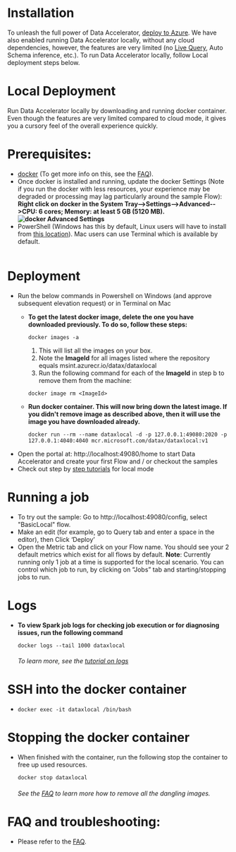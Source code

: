 # Installation
To unleash the full power of Data Accelerator, [deploy to Azure](https://github.com/Microsoft/data-accelerator/wiki/Cloud-deployment). We have also enabled running Data Accelerator locally, without any cloud dependencies, however, the features are very limited (no [Live Query](live-query), Auto Schema inference, etc.). To run Data Accelerator locally, follow Local deployment steps below.
# Local Deployment
Run Data Accelerator locally by downloading and running docker container. Even though the features are very limited compared to cloud mode, it gives you a cursory feel of the overall experience quickly.
# Prerequisites:
 - [docker](https://hub.docker.com/editions/community/docker-ce-desktop-windows) (To get more info on this, see the [FAQ](https://github.com/Microsoft/data-accelerator/wiki/FAQ#how-do-i-install-docker)).
  - Once docker is installed and running, update the docker Settings (Note if you run the docker with less resources, your experience may be degraded or processing may lag particularly around the sample Flow): <br/> 
**Right click on docker in the System Tray-->Settings-->Advanced-->CPU: 6 cores; Memory: at least 5 GB (5120 MB).**<br/>
**![docker Advanced Settings](https://github.com/Microsoft/data-accelerator/wiki/tutorials/images/AdvancedDockerSettings.PNG)**<br/>
 - PowerShell (Windows has this by default, Linux users will have to install from [this location](https://docs.microsoft.com/en-us/powershell/scripting/install/installing-powershell?view=powershell-6)). Mac users can use Terminal which is available by default.
      ```
# Deployment
   - Run the below commands in Powershell on Windows (and approve subsequent elevation request) or in Terminal on Mac
     - **To get the latest docker image, delete the one you have downloaded previously. To do so, follow these steps:**
        ```
        docker images -a
        ```
          1. This will list all the images on your box. 
          1. Note the **ImageId** for all images listed where the repository equals msint.azurecr.io/datax/dataxlocal
          1. Run the following command for each of the **ImageId** in step b to remove them from the machine:

        ```
        docker image rm <ImageId>  
        ```
 
     -  **Run docker container. This will now bring down the latest image. If you didn't remove image as described above, then it will use the image you have downloaded already.**    
        ```
        docker run --rm --name dataxlocal -d -p 127.0.0.1:49080:2020 -p 127.0.0.1:4040:4040 mcr.microsoft.com/datax/dataxlocal:v1
        ```
   - Open the portal at: http://localhost:49080/home to start Data Accelerator and create your first Flow and / or checkout the samples
   - Check out step by [step tutorials]( https://github.com/Microsoft/data-accelerator/wiki/Tutorials) for local mode

# Running a job
 - To try out the sample:  Go to http://localhost:49080/config, select "BasicLocal" flow. 
 - Make an edit (for example, go to Query tab and enter a space in the editor), then Click ‘Deploy’
 - Open the Metric tab and click on your Flow name. You should see your 2 default metrics which exist for all flows by default.
**Note**: Currently running only 1 job at a time is supported for the local scenario. You can control which job to run, by clicking on “Jobs” tab and starting/stopping jobs to run.

# Logs
 - **To view Spark job logs for checking job execution or for diagnosing issues, run the following command**
    ```
    docker logs --tail 1000 dataxlocal
    ```
    ###### To learn more, see the [tutorial on logs](https://github.com/Microsoft/data-accelerator/wiki/Local-Tutorial-6-Debugging-using-Spark-logs)

# SSH into the docker container
   -  ```
      docker exec -it dataxlocal /bin/bash
      ```

# Stopping the docker container
 - When finished with the container, run the following stop the container to free up used resources.
    ```
    docker stop dataxlocal
    ```
    ###### See the [FAQ](https://github.com/Microsoft/data-accelerator/wiki/FAQ#cleaning-up) to learn more how to remove all the dangling images.

# FAQ and troubleshooting:
 - Please refer to the [FAQ](https://github.com/Microsoft/data-accelerator/wiki/FAQ).  
